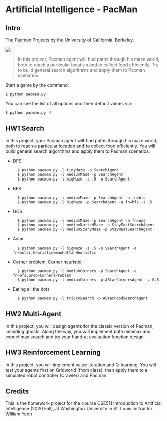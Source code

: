 # Artificial Intelligence - PacMan

## Intro

[The Pacman Projects](http://ai.berkeley.edu/project_overview.html) by the University of California, Berkeley.

![](https://camo.githubusercontent.com/0f3f9a6773aec44f398aa1934aeef75e760fd96538b99ddb3ae28f2e53affead/687474703a2f2f61692e6265726b656c65792e6564752f696d616765732f7061636d616e5f67616d652e676966)

> In this project, Pacman agent will find paths through his maze world, both to reach a particular location and to collect food efficiently. Try to build general search algorithms and apply them to Pacman scenarios.

Start a game by the command:

    $ python pacman.py

You can see the list of all options and their default values via:

    $ python pacman.py -h


## HW1 Search  
In this project, your Pacman agent will find paths through his maze world, both to reach a particular location and to collect food efficiently. You will build general search algorithms and apply them to Pacman scenarios.  

* DFS  

        $ python pacman.py -l tinyMaze -p SearchAgent
        $ python pacman.py -l mediumMaze -p SearchAgent
        $ python pacman.py -l bigMaze -z .5 -p SearchAgent 
     
* BFS

        $ python pacman.py -l mediumMaze -p SearchAgent -a fn=bfs
        $ python pacman.py -l bigMaze -p SearchAgent -a fn=bfs -z .5
        
* UCS

        $ python pacman.py -l mediumMaze -p SearchAgent -a fn=ucs
        $ python pacman.py -l mediumDottedMaze -p StayEastSearchAgent
        $ python pacman.py -l mediumScaryMaze -p StayWestSearchAgent
        
* Astar

        $ python pacman.py -l bigMaze -z .5 -p SearchAgent -a fn=astar,heuristic=manhattanHeuristic 
        
* Corner problem, Corner heuristic  
    
        $ python pacman.py -l mediumCorners -p SearchAgent -a fn=bfs,prob=CornersProblem  
        $ python pacman.py -l mediumCorners -p AStarCornersAgent -z 0.5  
    
* Eating all the dots  
    
        $ python pacman.py -l trickySearch -p AStarFoodSearchAgent  

## HW2 Multi-Agent
In this project, you will design agents for the classic version of Pacman, including ghosts. Along the way, you will implement both minimax and expectimax search and try your hand at evaluation function design.  

## HW3 Reinforcement Learning
In this project, you will implement value iteration and Q-learning. You will test your agents first on Gridworld (from class), then apply them to a simulated robot controller (Crawler) and Pacman.

## Credits  
This is the homework project for the course CSE511 Introduction to Artificial Intelligence (2020 Fall), at Washington University in St. Louis
Instructor:  William Yeoh
